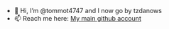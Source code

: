 - 👋 Hi, I’m @tommot4747 and I now go by tzdanows
- 📫 Reach me here: [My main github account](https://github.com/tzdanows)

<!---
tommot4747/tommot4747 is a ✨ special ✨ repository because its `README.md` (this file) appears on your GitHub profile.
You can click the Preview link to take a look at your changes.
--->
